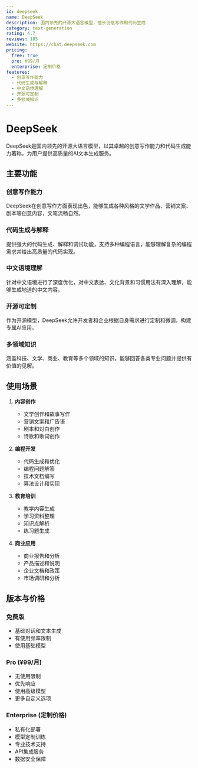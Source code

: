 ```yaml
---
id: deepseek
name: DeepSeek
description: 国内领先的开源大语言模型，擅长创意写作和代码生成
category: text-generation
rating: 4.7
reviews: 185
website: https://chat.deepseek.com
pricing:
  free: true
  pro: ¥99/月
  enterprise: 定制价格
features:
  - 创意写作能力
  - 代码生成与解释
  - 中文语境理解
  - 开源可定制
  - 多领域知识
---
```


# DeepSeek

DeepSeek是国内领先的开源大语言模型，以其卓越的创意写作能力和代码生成能力著称，为用户提供高质量的AI文本生成服务。

## 主要功能

### 创意写作能力
DeepSeek在创意写作方面表现出色，能够生成各种风格的文学作品、营销文案、剧本等创意内容，文笔流畅自然。

### 代码生成与解释
提供强大的代码生成、解释和调试功能，支持多种编程语言，能够理解复杂的编程需求并给出高质量的代码实现。

### 中文语境理解
针对中文语境进行了深度优化，对中文表达、文化背景和习惯用法有深入理解，能够生成地道的中文内容。

### 开源可定制
作为开源模型，DeepSeek允许开发者和企业根据自身需求进行定制和微调，构建专属AI应用。

### 多领域知识
涵盖科技、文学、商业、教育等多个领域的知识，能够回答各类专业问题并提供有价值的见解。

## 使用场景

1. **内容创作**
   - 文学创作和故事写作
   - 营销文案和广告语
   - 剧本和对白创作
   - 诗歌和歌词创作

2. **编程开发**
   - 代码生成和优化
   - 编程问题解答
   - 技术文档编写
   - 算法设计和实现

3. **教育培训**
   - 教学内容生成
   - 学习资料整理
   - 知识点解析
   - 练习题生成

4. **商业应用**
   - 商业报告和分析
   - 产品描述和说明
   - 企业文档和政策
   - 市场调研和分析

## 版本与价格

### 免费版
- 基础对话和文本生成
- 有使用频率限制
- 使用基础模型

### Pro (¥99/月)
- 无使用限制
- 优先响应
- 使用高级模型
- 更多自定义选项

### Enterprise (定制价格)
- 私有化部署
- 模型定制训练
- 专业技术支持
- API集成服务
- 数据安全保障
